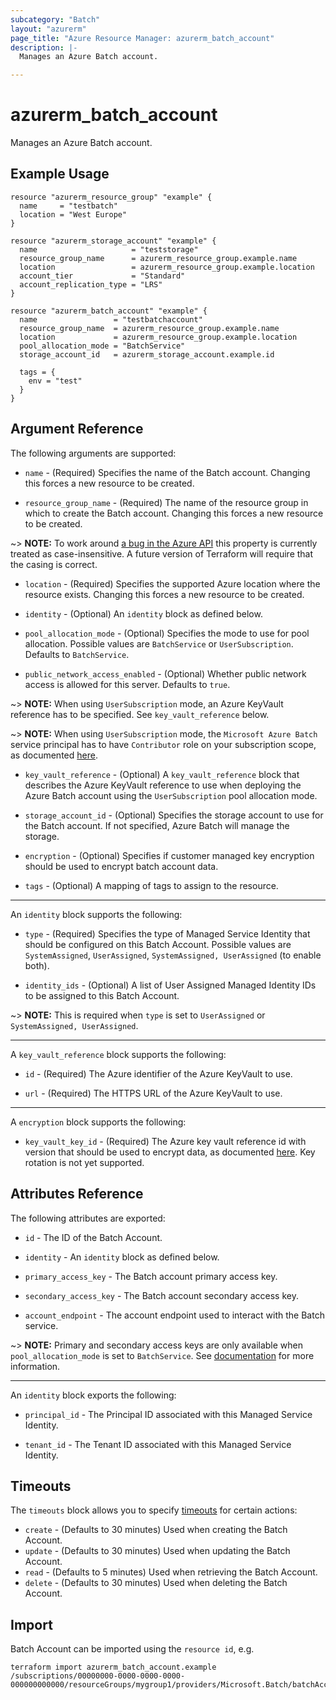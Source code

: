 ```yaml
---
subcategory: "Batch"
layout: "azurerm"
page_title: "Azure Resource Manager: azurerm_batch_account"
description: |-
  Manages an Azure Batch account.

---
```


# azurerm_batch_account

Manages an Azure Batch account.

## Example Usage

```hcl
resource "azurerm_resource_group" "example" {
  name     = "testbatch"
  location = "West Europe"
}

resource "azurerm_storage_account" "example" {
  name                     = "teststorage"
  resource_group_name      = azurerm_resource_group.example.name
  location                 = azurerm_resource_group.example.location
  account_tier             = "Standard"
  account_replication_type = "LRS"
}

resource "azurerm_batch_account" "example" {
  name                 = "testbatchaccount"
  resource_group_name  = azurerm_resource_group.example.name
  location             = azurerm_resource_group.example.location
  pool_allocation_mode = "BatchService"
  storage_account_id   = azurerm_storage_account.example.id

  tags = {
    env = "test"
  }
}
```

## Argument Reference

The following arguments are supported:

* `name` - (Required) Specifies the name of the Batch account. Changing this forces a new resource to be created.

* `resource_group_name` - (Required) The name of the resource group in which to create the Batch account. Changing this forces a new resource to be created.

~> **NOTE:** To work around [a bug in the Azure API](https://github.com/Azure/azure-rest-api-specs/issues/5574) this property is currently treated as case-insensitive. A future version of Terraform will require that the casing is correct.

* `location` - (Required) Specifies the supported Azure location where the resource exists. Changing this forces a new resource to be created.

* `identity` - (Optional) An `identity` block as defined below.

* `pool_allocation_mode` - (Optional) Specifies the mode to use for pool allocation. Possible values are `BatchService` or `UserSubscription`. Defaults to `BatchService`.

* `public_network_access_enabled` - (Optional) Whether public network access is allowed for this server. Defaults to `true`.

~> **NOTE:** When using `UserSubscription` mode, an Azure KeyVault reference has to be specified. See `key_vault_reference` below.

~> **NOTE:** When using `UserSubscription` mode, the `Microsoft Azure Batch` service principal has to have `Contributor` role on your subscription scope, as documented [here](https://docs.microsoft.com/azure/batch/batch-account-create-portal#additional-configuration-for-user-subscription-mode).

* `key_vault_reference` - (Optional) A `key_vault_reference` block that describes the Azure KeyVault reference to use when deploying the Azure Batch account using the `UserSubscription` pool allocation mode.

* `storage_account_id` - (Optional) Specifies the storage account to use for the Batch account. If not specified, Azure Batch will manage the storage.

* `encryption` - (Optional) Specifies if customer managed key encryption should be used to encrypt batch account data.

* `tags` - (Optional) A mapping of tags to assign to the resource.

---

An `identity` block supports the following:

* `type` - (Required) Specifies the type of Managed Service Identity that should be configured on this Batch Account. Possible values are `SystemAssigned`, `UserAssigned`, `SystemAssigned, UserAssigned` (to enable both).

* `identity_ids` - (Optional) A list of User Assigned Managed Identity IDs to be assigned to this Batch Account.

~> **NOTE:** This is required when `type` is set to `UserAssigned` or `SystemAssigned, UserAssigned`.

---

A `key_vault_reference` block supports the following:

* `id` - (Required) The Azure identifier of the Azure KeyVault to use.

* `url` - (Required) The HTTPS URL of the Azure KeyVault to use.

---

A `encryption` block supports the following:

* `key_vault_key_id` - (Required) The Azure key vault reference id with version that should be used to encrypt data, as documented [here](https://docs.microsoft.com/azure/batch/batch-customer-managed-key). Key rotation is not yet supported.

## Attributes Reference

The following attributes are exported:

* `id` - The ID of the Batch Account.

* `identity` - An `identity` block as defined below.

* `primary_access_key` - The Batch account primary access key.

* `secondary_access_key` - The Batch account secondary access key.

* `account_endpoint` - The account endpoint used to interact with the Batch service.

~> **NOTE:** Primary and secondary access keys are only available when `pool_allocation_mode` is set to `BatchService`. See [documentation](https://docs.microsoft.com/azure/batch/batch-api-basics) for more information.

---

An `identity` block exports the following:

* `principal_id` - The Principal ID associated with this Managed Service Identity.

* `tenant_id` - The Tenant ID associated with this Managed Service Identity.

## Timeouts

The `timeouts` block allows you to specify [timeouts](https://www.terraform.io/docs/configuration/resources.html#timeouts) for certain actions:

* `create` - (Defaults to 30 minutes) Used when creating the Batch Account.
* `update` - (Defaults to 30 minutes) Used when updating the Batch Account.
* `read` - (Defaults to 5 minutes) Used when retrieving the Batch Account.
* `delete` - (Defaults to 30 minutes) Used when deleting the Batch Account.

## Import

Batch Account can be imported using the `resource id`, e.g.

```shell
terraform import azurerm_batch_account.example /subscriptions/00000000-0000-0000-0000-000000000000/resourceGroups/mygroup1/providers/Microsoft.Batch/batchAccounts/account1
```
